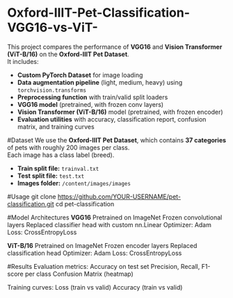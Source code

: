 # Oxford-IIIT-Pet-Classification-VGG16-vs-ViT-


This project compares the performance of **VGG16** and **Vision Transformer (ViT-B/16)** on the **Oxford-IIIT Pet Dataset**.  
It includes:
- **Custom PyTorch Dataset** for image loading
- **Data augmentation pipeline** (light, medium, heavy) using `torchvision.transforms`
- **Preprocessing function** with train/valid split loaders
- **VGG16 model** (pretrained, with frozen conv layers)
- **Vision Transformer (ViT-B/16)** model (pretrained, with frozen encoder)
- **Evaluation utilities** with accuracy, classification report, confusion matrix, and training curves

#Dataset
We use the **Oxford-IIIT Pet Dataset**, which contains **37 categories** of pets with roughly 200 images per class.  
Each image has a class label (breed).  

- **Train split file:** `trainval.txt`  
- **Test split file:** `test.txt`  
- **Images folder:** `/content/images/images`

#Usage
git clone https://github.com/YOUR-USERNAME/pet-classification.git
cd pet-classification

#Model Architectures
**VGG16**
Pretrained on ImageNet
Frozen convolutional layers
Replaced classifier head with custom nn.Linear
Optimizer: Adam
Loss: CrossEntropyLoss

**ViT-B/16**
Pretrained on ImageNet
Frozen encoder layers
Replaced classification head
Optimizer: Adam
Loss: CrossEntropyLoss

#Results
Evaluation metrics:
Accuracy on test set
Precision, Recall, F1-score per class
Confusion Matrix (heatmap)

Training curves:
Loss (train vs valid)
Accuracy (train vs valid)
